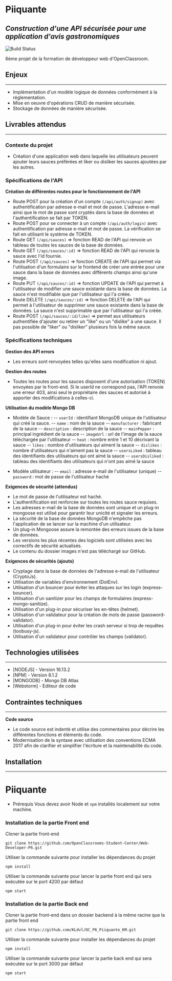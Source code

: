 # Piiquante
## _Construction d'une API sécurisée pour une application d'avis gastronomiques_


![Build Status](https://badge.buildkite.com/sample.svg?status=passing)

6ème projet de la formation de développeur web d'OpenClassroom.

## Enjeux
---
- Implémentation d'un modèle logique de données conformément à la réglementation.
- Mise en oeuvre d'opérations CRUD de manière sécurisée.
- Stockage de données de manière sécurisée.

## Livrables attendus
---
### Contexte du projet

- Création d'une application web dans laquelle les utilisateurs peuvent ajouter leurs sauces préférées et liker ou disliker les sauces ajoutées par les autres.

### Spécifications de l'API

**Création de différentes routes pour le fonctionnement de l'API**

- Route POST pour la création d'un compte ``(/api/auth/signup)`` avec authentification par adresse e-mail et mot de passe. L'adresse e-mail ainsi que le mot de passe sont cryptés dans la base de données et l'authentification se fait par TOKEN.
- Route POST pour se connecter à un compte ``(/api/auth/login)`` avec authentification par adresse e-mail et mot de passe. La vérification se fait en utilisant le système de TOKEN.
- Route GET ``(/api/sauces)`` => fonction READ de l'API qui renvoie un tableau de toutes les sauces de la base de données.
- Route GET ``(/api/sauces/:id)`` => fonction READ de l'API qui renvoie la sauce avec l'id fournie.
- Route POST ``(/api/sauces)`` => fonction CREATE de l'API qui permet via l'utilisation d'un formulaire sur le frontend de créer une entrée pour une sauce dans la base de données avec différents champs ainsi qu'une image.
- Route PUT ``(/api/sauces/:id)`` => fonction UPDATE de l'API qui permet à l'utilisateur de modifier une sauce existante dans la base de données. La sauce n'est modifiable que par l'utilisateur qui l'a créée.
- Route DELETE ``(/api/sauces/:id)`` => fonction DELETE de l'API qui permet à l'utilisateur de supprimer une sauce existante dans la base de données. La sauce n'est supprimable que par l'utilisateur qui l'a créée.
- Route POST ``(/api/sauces/:id/like)`` => permet aux utilisateurs authentifiée d'ajouter ou retirer un "like" ou un "dislike" à une sauce. Il pas possible de "liker" ou "disliker" plusieurs fois la même sauce.

### Spécifications techniques

**Gestion des API errors**
- Les erreurs sont renvoyées telles qu'elles sans modification ni ajout.

**Gestion des routes**
- Toutes les routes pour les sauces disposent d'une autorisation (TOKEN) envoyées par le front-end. Si le userId ne correspond pas, l'API renvoie une erreur 403, ainsi seul le propriétaire des sauces et autorisé à apporter des modifications à celles-ci.

**Utilisation du modèle Mongo DB**
- Modèle de Sauce : 
-- ``` userId ``` : identifiant MongoDB unique de l'utilisateur qui créé la sauce.
-- ```name``` : nom de la sauce
-- ```manufacturer``` : fabricant de la sauce
-- ```description``` : description de la sauce
-- ```mainPepper``` : principal ingrédient de la sauce
-- ```imageUrl``` : url de l'image de la sauce téléchargée par l'utilisateur
-- ```heat``` : nombre entre 1 et 10 décrivant la sauce
-- ```likes``` : nombre d'utilisateurs qui aiment la sauce
-- ```dislikes``` : nombre d'utilisateurs qui n'aiment pas la sauce
-- ```usersLiked``` : tableau des identifiants des utilisateurs qui ont aimé la sauce
-- ```usersDisliked``` : tableau des identifiants des utilisateurs qui n'ont pas aimé la sauce

- Modèle utilisateur :
-- ```email``` : adresse e-mail de l'utilisateur (unique)
-- ```password``` : mot de passe de l'utilisateur haché

**Exigences de sécurité (attendus)**
- Le mot de passe de l'utilisateur est haché.
- L'authentification est renforcée sur toutes les routes sauce requises.
- Les adresses e-mail de la base de données sont unique et un plug-in mongoose est utilisé pour garantir leur unicité et signaler les erreurs.
- La sécurité de la base de données MongoDB n'empêche pas l'application de se lancer sur la machine d'un utilisateur.
- Un plug-in Mongoose assure la remontée des erreurs issues de la base de données.
- Les versions les plus récentes des logiciels sont utilisées avec les correctifs de sécurité actualisés.
- Le contenu du dossier images n'est pas téléchargé sur GitHub.

**Exigences de sécurités (ajouts)**
- Cryptage dans la base de données de l'adresse e-mail de l'utilisateur (CryptoJs).
- Utilisation de variables d'environnement (DotEnv).
- Utilisation d'un bouncer pour éviter les attaques sur les login (express-bouncer).
- Utilisation d'un sanitizer pour les champs de formulaires (express-mongo-sanitize).
- Utilisation d'un plug-in pour sécuriser les en-têtes (helmet).
- Utilisation d'un validateur pour la création de mots de passe (password-validator).
- Utilisation d'un plug-in pour éviter les crash serveur si trop de requêtes (toobusy-js).
- Utilisation d'un validateur pour contrôler les champs (validator).

## Technologies utilisées
---
- [NODEJS] - Version 16.13.2
- [NPM] - Version 8.1.2
- [MONGODB] - Mongo DB Atlas
- [Webstorm] - Editeur de code

## Contraintes techniques
---
**Code source**
- Le code source est indenté et utilise des commentaires pour décrire les différentes fonctions et éléments du code.
- Modernisation de la syntaxe avec utilisation des conventions ECMA 2017 afin de clarifier et simplifier l'écriture et la maintenabilité du code.

## Installation
---
# Piiquante #

- Prérequis
Vous devez avoir Node et `npm` installés localement sur votre machine.

### Installation de la partie Front end ###
Cloner la partie front-end
```terminal
git clone https://github.com/OpenClassrooms-Student-Center/Web-Developer-P6.git
```
Utiliser la commande suivante pour installer les dépendances du projet
```terminal
npm install
```
Utiliser la commande suivante pour lancer la partie front end qui sera exécutée sur le port 4200 par défaut
```terminal
npm start
```

### Installation de la partie Back end ###
Cloner la partie front-end dans un dossier backend à la même racine que la partie front end
```terminal
git clone https://github.com/KLdvl/OC_P6_Piiquante_KM.git
```
Utiliser la commande suivante pour installer les dépendances du projet
```terminal
npm install
```
Utiliser la commande suivante pour lancer la partie back end qui sera exécutée sur le port 3000 par défaut
```terminal
npm start
```
